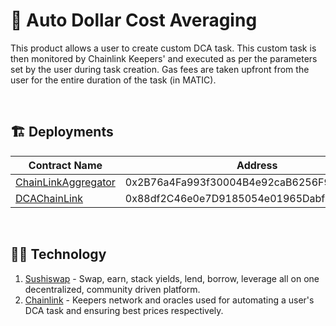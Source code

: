# :robot: Auto Dollar Cost Averaging

This product allows a user to create custom DCA task. This custom task is then monitored by Chainlink Keepers' and executed as per the parameters set by the user during task creation. Gas fees are taken upfront from the user for the entire duration of the task (in MATIC).

&nbsp;

## :building_construction: Deployments

| Contract Name | Address |
| ------------- | ------- |
| [ChainLinkAggregator](https://polygonscan.com/address/0x2B76a4Fa993f30004B4e92caB6256F98d0612ae5#code) | 0x2B76a4Fa993f30004B4e92caB6256F98d0612ae5 |
| [DCAChainLink](https://polygonscan.com/address/0x88df2C46e0e7D9185054e01965Dabf89e236Ae92#code) | 0x88df2C46e0e7D9185054e01965Dabf89e236Ae92 |

&nbsp;

## :man_technologist: Technology

1. [Sushiswap](https://sushi.com/) - Swap, earn, stack yields, lend, borrow, leverage all on one decentralized, community driven platform.
2. [Chainlink](https://chain.link/) - Keepers network and oracles used for automating a user's DCA task and ensuring best prices respectively.
